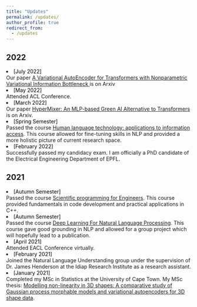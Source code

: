 ```yaml
---
title: "Updates"
permalink: /updates/
author_profile: true
redirect_from: 
  - /updates
---
```


## 2022

<li><span style="color: black">[July 2022]</span><br>  Our paper <a href=" https://arxiv.org/abs/2207.13529"> A Variational AutoEncoder for Transformers with Nonparametric Variational Information Bottleneck </a> is on Arxiv

<li><span style="color: black">[May 2022]</span><br> Attended ACL Conference.

<li><span style="color: black">[March 2022]</span><br> Our paper <a href="  https://arxiv.org/abs/2203.03691"> HyperMixer: An MLP-based Green AI Alternative to Transformers </a> is on Arxiv.

<li><span style="color: black">[Spring Semester]</span><br> Passed the course <a href="https://edu.epfl.ch/coursebook/en/human-language-technology-applications-to-information-access-EE-724?"> Human language technology: applications to information access</a>. This course allowed for fine-tuning skills in NLP and provided a more holistic picture of current research space.

<li><span style="color: black">[February 2022]</span><br> Successfully passed my candidacy exam. I am officially a PhD candidate of the Electrical Engineering Department of EPFL.

## 2021

<li><span style="color: black">[Autumn Semester]</span><br> Passed the course <a href="https://edu.epfl.ch/coursebook/en/scientific-programming-for-engineers-MATH-611#:~:text=Summary,complexity%2C%20optimization%20and%20program%20designs."> Scientific programming for Engineers</a>. This course provided fundamentals in code development and practical applications in C++.

<li><span style="color: black">[Autumn Semester]</span><br> Passed the course <a href="https://edu.epfl.ch/coursebook/en/deep-learning-for-natural-language-processing-EE-608"> Deep Learning For Natural Language Processing</a>. This course gave good grounding in NLP and allowed for a group project which will hopefully lead to a publication.

<li><span style="color: black">[April 2021]</span><br> Attended EACL Conference virtually.

<li><span style="color: black">[February 2021]</span><br> Joined the Natural Language Understanding group under the supervision of Dr. James Henderson at the Idiap Research Institute as a research assistant.

<li><span style="color: black">[January 2021]</span><br> Completed my MSc in Statistics at the University of Cape Town. My MSc thesis: <a href="https://open.uct.ac.za/handle/11427/35725"> Modelling non-linearity in 3D shapes: A comparative study of Gaussian process morphable models and variational autoencoders for 3D shape data</a>.
  
